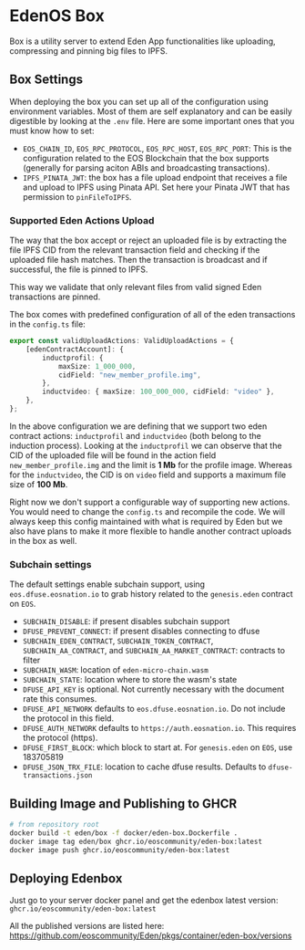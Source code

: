 # EdenOS Box

Box is a utility server to extend Eden App functionalities like uploading, compressing and pinning big files to IPFS.

## Box Settings

When deploying the box you can set up all of the configuration using environment variables. Most of them are self explanatory and can be easily digestible by looking at the `.env` file. Here are some important ones that you must know how to set:

-   `EOS_CHAIN_ID`, `EOS_RPC_PROTOCOL`, `EOS_RPC_HOST`, `EOS_RPC_PORT`: This is the configuration related to the EOS Blockchain that the box supports (generally for parsing aciton ABIs and broadcasting transactions).
-   `IPFS_PINATA_JWT`: the box has a file upload endpoint that receives a file and upload to IPFS using Pinata API. Set here your Pinata JWT that has permission to `pinFileToIPFS`.

### Supported Eden Actions Upload

The way that the box accept or reject an uploaded file is by extracting the file IPFS CID from the relevant transaction field and checking if the uploaded file hash matches. Then the transaction is broadcast and if successful, the file is pinned to IPFS.

This way we validate that only relevant files from valid signed Eden transactions are pinned.

The box comes with predefined configuration of all of the eden transactions in the `config.ts` file:

```ts
export const validUploadActions: ValidUploadActions = {
    [edenContractAccount]: {
        inductprofil: {
            maxSize: 1_000_000,
            cidField: "new_member_profile.img",
        },
        inductvideo: { maxSize: 100_000_000, cidField: "video" },
    },
};
```

In the above configuration we are defining that we support two eden contract actions: `inductprofil` and `inductvideo` (both belong to the induction process). Looking at the `inductprofil` we can observe that the CID of the uploaded file will be found in the action field `new_member_profile.img` and the limit is **1 Mb** for the profile image. Whereas for the `inductvideo`, the CID is on `video` field and supports a maximum file size of **100 Mb**.

Right now we don't support a configurable way of supporting new actions. You would need to change the `config.ts` and recompile the code. We will always keep this config maintained with what is required by Eden but we also have plans to make it more flexible to handle another contract uploads in the box as well.

### Subchain settings

The default settings enable subchain support, using `eos.dfuse.eosnation.io` to grab history related to the `genesis.eden` contract on `EOS`.

- `SUBCHAIN_DISABLE`: if present disables subchain support
- `DFUSE_PREVENT_CONNECT`: if present disables connecting to dfuse
- `SUBCHAIN_EDEN_CONTRACT`, `SUBCHAIN_TOKEN_CONTRACT`, `SUBCHAIN_AA_CONTRACT`, and `SUBCHAIN_AA_MARKET_CONTRACT`: contracts to filter
- `SUBCHAIN_WASM`: location of `eden-micro-chain.wasm`
- `SUBCHAIN_STATE`: location where to store the wasm's state
- `DFUSE_API_KEY` is optional. Not currently necessary with the document rate this consumes.
- `DFUSE_API_NETWORK` defaults to `eos.dfuse.eosnation.io`. Do not include the protocol in this field.
- `DFUSE_AUTH_NETWORK` defaults to `https://auth.eosnation.io`. This requires the protocol (https).
- `DFUSE_FIRST_BLOCK`: which block to start at. For `genesis.eden` on `EOS`, use 183705819
- `DFUSE_JSON_TRX_FILE`: location to cache dfuse results. Defaults to `dfuse-transactions.json`

## Building Image and Publishing to GHCR

```sh
# from repository root
docker build -t eden/box -f docker/eden-box.Dockerfile .
docker image tag eden/box ghcr.io/eoscommunity/eden-box:latest
docker image push ghcr.io/eoscommunity/eden-box:latest
```

## Deploying Edenbox

Just go to your server docker panel and get the edenbox latest version: `ghcr.io/eoscommunity/eden-box:latest`

All the published versions are listed here: https://github.com/eoscommunity/Eden/pkgs/container/eden-box/versions
